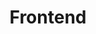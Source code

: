 ---
layout: list
type: category
title: Frontend
slug: frontend
sidebar: true
order: 2
description: >
  여러 프론트엔드에 대한 기록이 담겨있습니다.
---